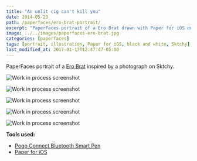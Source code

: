 ```yaml
---
title: "An unlit cig can't kill you"
date: 2014-05-23
path: /paperfaces/ero-brat-portrait/
excerpt: "PaperFaces portrait of a Ero Brat drawn with Paper for iOS on an iPad."
image: ../../images/paperfaces-ero-brat.jpg
categories: [paperfaces]
tags: [portrait, illustration, Paper for iOS, black and white, Sktchy]
last_modified_at: 2017-01-17T12:47:47-05:00
---
```


PaperFaces portrait of a [Ero Brat](https://sktchy.com/zPm01D) inspired by a photograph on Sktchy.

![Work in process screenshot](../../images/paperfaces-ero-brat-process-1-lg.jpg)

![Work in process screenshot](../../images/paperfaces-ero-brat-process-2-lg.jpg)

![Work in process screenshot](../../images/paperfaces-ero-brat-process-3-lg.jpg)

![Work in process screenshot](../../images/paperfaces-ero-brat-process-4-lg.jpg)

![Work in process screenshot](../../images/paperfaces-ero-brat-process-5-lg.jpg)

**Tools used:**

- [Pogo Connect Bluetooth Smart Pen](https://www.amazon.com/gp/product/B009K448L4/ref=as_li_ss_tl?ie=UTF8&camp=1789&creative=390957&creativeASIN=B009K448L4&linkCode=as2&tag=mademist-20)
- [Paper for iOS](https://paper.bywetransfer.com/)
